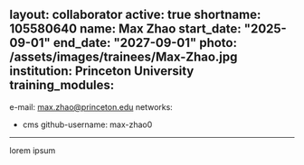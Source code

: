 layout: collaborator
active: true
shortname: 105580640
name: Max Zhao
start_date: "2025-09-01"
end_date: "2027-09-01"
photo: /assets/images/trainees/Max-Zhao.jpg
institution: Princeton University
training_modules:
- 
e-mail: max.zhao@princeton.edu
networks:
  - cms
github-username: max-zhao0
---
lorem ipsum

